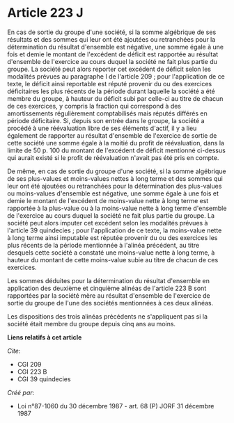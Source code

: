 # Article 223 J

En cas de sortie du groupe d'une société, si la somme algébrique de ses résultats et des sommes qui leur ont été ajoutées ou
retranchées pour la détermination du résultat d'ensemble est négative, une somme égale à une fois et demie le montant de
l'excédent de déficit est rapportée au résultat d'ensemble de l'exercice au cours duquel la société ne fait plus partie du
groupe. La société peut alors reporter cet excédent de déficit selon les modalités prévues au paragraphe I de l'article 209 ;
pour l'application de ce texte, le déficit ainsi reportable est réputé provenir du ou des exercices déficitaires les plus
récents de la période durant laquelle la société a été membre du groupe, à hauteur du déficit subi par celle-ci au titre de
chacun de ces exercices, y compris la fraction qui correspond à des amortissements régulièrement comptabilisés mais réputés
différés en période déficitaire. Si, depuis son entrée dans le groupe, la société a procédé à une réévaluation libre de ses
éléments d'actif, il y a lieu également de rapporter au résultat d'ensemble de l'exercice de sortie de cette société une
somme égale à la moitié du profit de réévaluation, dans la limite de 50 p. 100 du montant de l'excédent de déficit mentionné
ci-dessus qui aurait existé si le profit de réévaluation n'avait pas été pris en compte.

De même, en cas de sortie du groupe d'une société, si la somme algébrique de ses plus-values et moins-values nettes à long
terme et des sommes qui leur ont été ajoutées ou retranchées pour la détermination des plus-values ou moins-values d'ensemble
est négative, une somme égale à une fois et demie le montant de l'excédent de moins-value nette à long terme est rapportée à
la plus-value ou à la moins-value nette à long terme d'ensemble de l'exercice au cours duquel la société ne fait plus partie
du groupe. La société peut alors imputer cet excédent selon les modalités prévues à l'article 39 quindecies ; pour
l'application de ce texte, la moins-value nette à long terme ainsi imputable est réputée provenir du ou des exercices les
plus récents de la période mentionnée à l'alinéa précédent, au titre desquels cette société a constaté une moins-value nette
à long terme, à hauteur du montant de cette moins-value subie au titre de chacun de ces exercices.

Les sommes déduites pour la détermination du résultat d'ensemble en application des deuxième et cinquième alinéas de
l'article 223 B sont rapportées par la société mère au résultat d'ensemble de l'exercice de sortie du groupe de l'une des
sociétés mentionnées à ces deux alinéas.

Les dispositions des trois alinéas précédents ne s'appliquent pas si la société était membre du groupe depuis cinq ans au
moins.

**Liens relatifs à cet article**

_Cite_:

  - CGI 209
  - CGI 223 B
  - CGI 39 quindecies

_Créé par_:

  - Loi n°87-1060 du 30 décembre 1987 - art. 68 (P) JORF 31 décembre 1987
